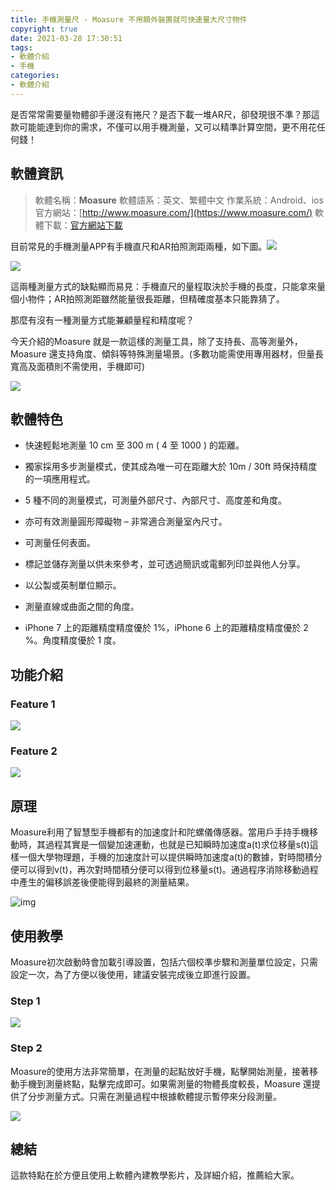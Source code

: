 ```yaml
---
title: 手機測量尺 - Moasure 不用額外裝置就可快速量大尺寸物件
copyright: true
date: 2021-03-28 17:30:51
tags: 
- 軟體介紹
- 手機
categories:
- 軟體介紹
---
```


 是否常常需要量物體卻手邊沒有捲尺？是否下載一堆AR尺，卻發現很不準？那這款可能能達到你的需求，不僅可以用手機測量，又可以精準計算空間，更不用花任何錢！

<!-- more -->

## **軟體資訊**

> 軟體名稱：**Moasure**
> 軟體語系：英文、繁體中文
> 作業系統：Android、ios
> 官方網站：[http://www.moasure.com/](https://www.moasure.com/)
> 軟體下載：[官方網站下載](https://www.moasure.com/pages/download-the-moasure-app)

目前常見的手機測量APP有手機直尺和AR拍照測距兩種，如下圖。![](https://i.loli.net/2021/03/29/pDKqdVH3L7YBZ2j.png)

![](https://i.loli.net/2021/03/29/2ZgiQToRW7BMqwy.jpg)

這兩種測量方式的缺點顯而易見：手機直尺的量程取決於手機的長度，只能拿來量個小物件；AR拍照測距雖然能量很長距離，但精確度基本只能靠猜了。

那麼有沒有一種測量方式能兼顧量程和精度呢？

今天介紹的Moasure 就是一款這樣的測量工具，除了支持長、高等測量外，Moasure 還支持角度、傾斜等特殊測量場景。(多數功能需使用專用器材，但量長寬高及面積則不需使用，手機即可)

![](https://i.loli.net/2021/03/29/5dVs9zyaRYC3J7r.jpg)

## 軟體特色 

* 快速輕鬆地測量 10 cm 至 300 m ( 4 至 1000 ) 的距離。

* 獨家採用多步測量模式，使其成為唯一可在距離大於 10m / 30ft 時保持精度的一項應用程式。

* 5 種不同的測量模式，可測量外部尺寸、內部尺寸、高度差和角度。

* 亦可有效測量圓形障礙物 – 非常適合測量室內尺寸。

* 可測量任何表面。

* 標記並儲存測量以供未來參考，並可透過簡訊或電郵列印並與他人分享。

* 以公製或英制單位顯示。

* 測量直線或曲面之間的角度。

* iPhone 7 上的距離精度精度優於 1%，iPhone 6 上的距離精度精度優於 2 %。角度精度優於 1 度。

## 功能介紹

### Feature 1

![](https://i.loli.net/2021/03/29/SDNvAOTlsUEJkHw.jpg)

### Feature 2

![](https://i.loli.net/2021/03/29/IkfxPdisHhrAa9m.jpg)

## 原理

Moasure利用了智慧型手機都有的加速度計和陀螺儀傳感器。當用戶手持手機移動時，其過程其實是一個變加速運動，也就是已知瞬時加速度a(t)求位移量s(t)這樣一個大學物理題，手機的加速度計可以提供瞬時加速度a(t)的數據，對時間積分便可以得到v(t)，再次對時間積分便可以得到位移量s(t)。通過程序消除移動過程中產生的偏移誤差後便能得到最終的測量結果。

![img](https://i.loli.net/2021/03/29/pnZGkESIObBQz2F.jpg)

## 使用教學

Moasure初次啟動時會加載引導設置，包括六個校準步驟和測量單位設定，只需設定一次，為了方便以後使用，建議安裝完成後立即進行設置。

### Step 1

![](https://i.loli.net/2021/03/29/LtnHuvXICld4x8p.png)

### Step 2

Moasure的使用方法非常簡單，在測量的起點放好手機，點擊開始測量，接著移動手機到測量終點，點擊完成即可。如果需測量的物體長度較長，Moasure 還提供了分步測量方式。只需在測量過程中根據軟體提示暫停來分段測量。

![](https://i.loli.net/2021/03/29/fSvgjELhloQwW9P.png)

## 總結

這款特點在於方便且使用上軟體內建教學影片，及詳細介紹，推薦給大家。